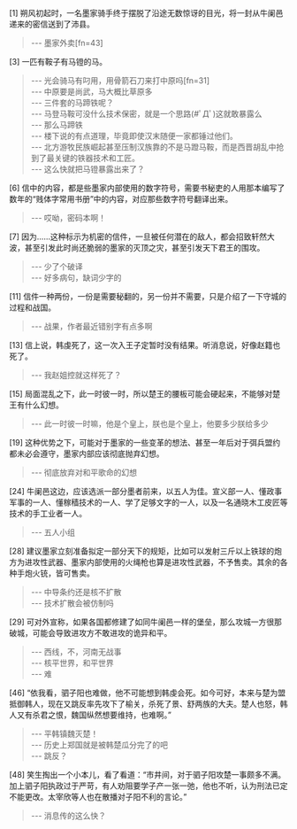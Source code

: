 
[1] 朔风初起时，一名墨家骑手终于摆脱了沿途无数惊讶的目光，将一封从牛阑邑递来的密信送到了沛县。
>--- 墨家外卖[fn=43]<br>

[3] 一匹有鞍子有马镫的马。
>--- 光会骑马有叼用，用骨箭石刀来打中原吗[fn=31]<br>
>--- 中原要是尚武，马大概比草原多<br>
>--- 三件套的马蹄铁呢？<br>
>--- 马登马鞍可没什么技术保密，就是一个思路(#ﾟДﾟ)这就敢暴露么<br>
>--- 那么马蹄铁<br>
>--- 楼下说的有点道理，毕竟即使汉末随便一家都锤过他们。<br>
>--- 北方游牧民族崛起甚至压制汉族靠的不是马蹬马鞍，而是西晋胡乱中抢到了最关键的铁器技术和工匠。<br>
>--- 这么快就把马镫暴露出来了？<br>

[6] 信中的内容，都是些墨家内部使用的数字符号，需要书秘吏的人用那本编写了数年的“贱体字常用书册”中的内容，对应那些数字符号翻译出来。
>--- 哎呦，密码本啊！<br>

[7] 因为……这种标示为机密的信件，一旦被任何潜在的敌人，都会招致轩然大波，甚至引发此时尚还脆弱的墨家的灭顶之灾，甚至引发天下君王的围攻。
>--- 少了个破译<br>
>--- 好多病句，缺词少字的<br>

[11] 信件一种两份，一份是需要秘翻的，另一份并不需要，只是介绍了一下守城的过程和战国。
>--- 战果，作者最近错别字有点多啊<br>

[13] 信上说，韩虔死了，这一次入王子定暂时没有结果。听消息说，好像赵籍也死了。
>--- 我赵姐控就这样死了？<br>

[15] 局面混乱之下，此一时彼一时，所以楚王的腰板可能会硬起来，不能够对楚王有什么幻想。
>--- 此一时彼一时嘛，他是个皇上，朕也是个皇上，他要多少朕给多少<br>

[19] 这种优势之下，可能对于墨家的一些变革的想法、甚至一年后对于弭兵盟约都未必会遵守，墨家内部应该彻底抛弃幻想。
>--- 彻底放弃对和平歌命的幻想<br>

[24] 牛阑邑这边，应该选派一部分墨者前来，以五人为佳。宣义部一人、懂政事军事的一人、懂稼穑技术的一人、学了足够文字的一人，以及一名通晓木工皮匠等技术的手工业者一人。
>--- 五人小组<br>

[28] 建议墨家立刻准备拟定一部分天下的规矩，比如可以发射三斤以上铁球的炮方为进攻性武器、墨家内部使用的火绳枪也算是进攻性武器，不予售卖。其余的各种手炮火铳，皆可售卖。
>--- 中导条约还是核不扩散<br>
>--- 技术扩散会被仿制吗<br>

[29] 可对外宣称，如果各国都修建了如同牛阑邑一样的堡垒，那么攻城一方很那破城，可能会导致进攻方不敢进攻的诡异和平。
>--- 西线，不，河南无战事<br>
>--- 核平世界，和平世界<br>
>--- 难<br>

[46] “依我看，驷子阳也难做，他不可能想到韩虔会死。如今可好，本来与楚为盟抵御韩人，现在又跳反率先攻下了榆关，杀死了景、舒两族的大夫。楚人也怒，韩人又有杀君之恨，魏国纵然想要维持，也难啊。”
>--- 平韩镇魏灭楚！<br>
>--- 历史上郑国就是被韩楚瓜分完了的吧<br>
>--- 跳反？<br>

[48] 笑生掏出一个小本儿，看了看道：“市井间，对于驷子阳攻楚一事颇多不满。加上驷子阳执政过于严苛，有人劝阻要学子产一张一弛，他也不听，认为刑法已定不能更改。太宰欣等人也在散播对子阳不利的言论。”
>--- 消息传的这么快？<br>

